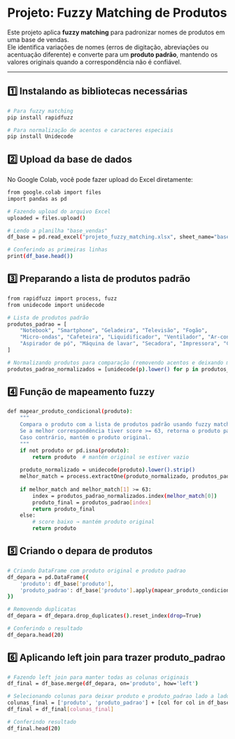 # Projeto: Fuzzy Matching de Produtos

Este projeto aplica **fuzzy matching** para padronizar nomes de produtos em uma base de vendas.  
Ele identifica variações de nomes (erros de digitação, abreviações ou acentuação diferente) e converte para um **produto padrão**, mantendo os valores originais quando a correspondência não é confiável.

---

## 1️⃣ Instalando as bibliotecas necessárias

```bash
# Para fuzzy matching
pip install rapidfuzz

# Para normalização de acentos e caracteres especiais
pip install Unidecode

```

## 2️⃣ Upload da base de dados

No Google Colab, você pode fazer upload do Excel diretamente:

```bash
from google.colab import files
import pandas as pd

# Fazendo upload do arquivo Excel
uploaded = files.upload()

# Lendo a planilha "base_vendas"
df_base = pd.read_excel("projeto_fuzzy_matching.xlsx", sheet_name="base_vendas")

# Conferindo as primeiras linhas
print(df_base.head())
```

## 3️⃣ Preparando a lista de produtos padrão

```bash
from rapidfuzz import process, fuzz
from unidecode import unidecode

# Lista de produtos padrão
produtos_padrao = [
    "Notebook", "Smartphone", "Geladeira", "Televisão", "Fogão",
    "Micro-ondas", "Cafeteira", "Liquidificador", "Ventilador", "Ar-condicionado",
    "Aspirador de pó", "Máquina de lavar", "Secadora", "Impressora", "Câmera"
]

# Normalizando produtos para comparação (removendo acentos e deixando minúsculo)
produtos_padrao_normalizados = [unidecode(p).lower() for p in produtos_padrao]

```

## 4️⃣ Função de mapeamento fuzzy

```bash
def mapear_produto_condicional(produto):
    """
    Compara o produto com a lista de produtos padrão usando fuzzy matching.
    Se a melhor correspondência tiver score >= 63, retorna o produto padrão.
    Caso contrário, mantém o produto original.
    """
    if not produto or pd.isna(produto):
        return produto  # mantém original se estiver vazio
    
    produto_normalizado = unidecode(produto).lower().strip()
    melhor_match = process.extractOne(produto_normalizado, produtos_padrao_normalizados, scorer=fuzz.token_sort_ratio)
    
    if melhor_match and melhor_match[1] >= 63:
        index = produtos_padrao_normalizados.index(melhor_match[0])
        produto_final = produtos_padrao[index]
        return produto_final
    else:
        # score baixo → mantém produto original
        return produto

```

## 5️⃣ Criando o depara de produtos

```bash
# Criando DataFrame com produto original e produto padrao
df_depara = pd.DataFrame({
    'produto': df_base['produto'],
    'produto_padrao': df_base['produto'].apply(mapear_produto_condicional)
})

# Removendo duplicatas
df_depara = df_depara.drop_duplicates().reset_index(drop=True)

# Conferindo o resultado
df_depara.head(20)

```

## 6️⃣ Aplicando left join para trazer produto_padrao

```bash
# Fazendo left join para manter todas as colunas originais
df_final = df_base.merge(df_depara, on='produto', how='left')

# Selecionando colunas para deixar produto e produto_padrao lado a lado
colunas_final = ['produto', 'produto_padrao'] + [col for col in df_base.columns if col != 'produto']
df_final = df_final[colunas_final]

# Conferindo resultado
df_final.head(20)

```
